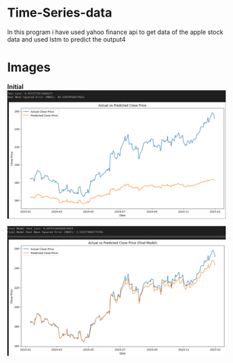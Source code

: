 # Time-Series-data
In this program i have used yahoo finance api to get data of the apple stock data and used lstm to predict the output4

# Images

**Initial**
![initial](/img/test_predicted.png)

![overfit](/img/overfitted.png)
